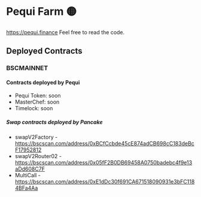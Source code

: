 # Pequi Farm 🟡

https://pequi.finance Feel free to read the code.

## Deployed Contracts

### BSCMAINNET

#### Contracts deployed by Pequi

- Pequi Token: soon
- MasterChef: soon
- Timelock: soon

##### Swap contracts deployed by Pancake

- swapV2Factory - https://bscscan.com/address/0xBCfCcbde45cE874adCB698cC183deBcF17952812
- swapV2Router02 - https://bscscan.com/address/0x05fF2B0DB69458A0750badebc4f9e13aDd608C7F
- MultiCall - https://bscscan.com/address/0xE1dDc30f691CA671518090931e3bFC1184BFa4Aa
